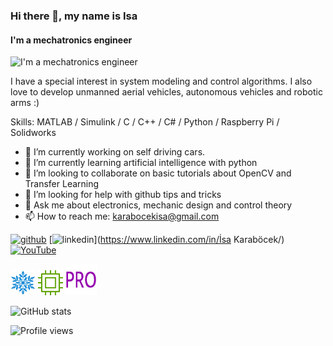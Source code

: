 ### Hi there 👋, my name is Isa
#### I'm a mechatronics engineer
![I'm a mechatronics engineer](https://engineering.kennesaw.edu/robotics-mechatronics/images/mechatronics-banner.jpg)

I have a special interest in system modeling and control algorithms. I also love to develop unmanned aerial vehicles, autonomous vehicles and robotic arms :)

Skills: MATLAB / Simulink / C / C++ / C# / Python / Raspberry Pi / Solidworks

- 🔭 I’m currently working on self driving cars. 
- 🌱 I’m currently learning artificial intelligence with python 
- 👯 I’m looking to collaborate on basic tutorials about OpenCV and Transfer Learning 
- 🤔 I’m looking for help with github tips and tricks 
- 💬 Ask me about electronics, mechanic design and control theory 
- 📫 How to reach me: karabocekisa@gmail.com 


[<img src='https://cdn.jsdelivr.net/npm/simple-icons@3.0.1/icons/github.svg' alt='github' height='40'>](https://github.com/isaKarabocek)  [<img src='https://cdn.jsdelivr.net/npm/simple-icons@3.0.1/icons/linkedin.svg' alt='linkedin' height='40'>](https://www.linkedin.com/in/İsa Karaböcek/)  [<img src='https://cdn.jsdelivr.net/npm/simple-icons@3.0.1/icons/youtube.svg' alt='YouTube' height='40'>](https://www.youtube.com/channel/UCav6--EFkccYeIBh_RkOF7Q)  

<a href='https://archiveprogram.github.com/'><img src='https://raw.githubusercontent.com/acervenky/animated-github-badges/master/assets/acbadge.gif' width='40' height='40'></a> <a href='https://docs.github.com/en/developers'><img src='https://raw.githubusercontent.com/acervenky/animated-github-badges/master/assets/devbadge.gif' width='40' height='40'></a> <a href='https://github.com/pricing'><img src='https://raw.githubusercontent.com/acervenky/animated-github-badges/master/assets/pro.gif' width='50' height='50'></a>

![GitHub stats](https://github-readme-stats.vercel.app/api?username=isaKarabocek&show_icons=true)  

![Profile views](https://gpvc.arturio.dev/isaKarabocek)  
